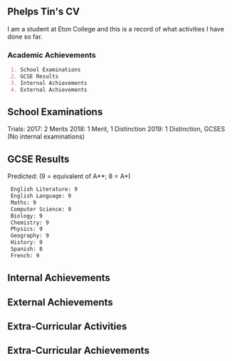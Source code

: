 ## Phelps Tin's CV

I am a student at Eton College and this is a record of what activities I have done so far.

### Academic Achievements

```markdown
 1. School Examinations 
 2. GCSE Results
 3. Internal Achievements
 4. External Achievements  
```
## School Examinations
Trials:
2017: 2 Merits
2018: 1 Merit, 1 Distinction
2019: 1 Distinction, GCSES (No internal examinations)

##  GCSE Results
Predicted: 
(9 = equivalent of A**; 8 = A*)
```markdown
 English Literature: 9
 English Language: 9
 Maths: 9
 Computer Science: 9
 Biology: 9
 Chemistry: 9
 Physics: 9
 Geography: 9
 History: 9
 Spanish: 8
 French: 9
```

## Internal Achievements




## External Achievements

## Extra-Curricular Activities

## Extra-Curricular Achievements



